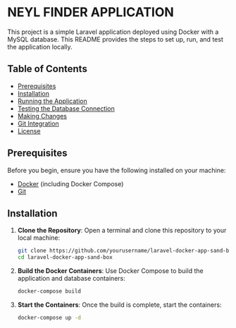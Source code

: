# NEYL FINDER APPLICATION

This project is a simple Laravel application deployed using Docker with a MySQL database. This README provides the steps to set up, run, and test the application locally.

## Table of Contents

- [Prerequisites](#prerequisites)
- [Installation](#installation)
- [Running the Application](#running-the-application)
- [Testing the Database Connection](#testing-the-database-connection)
- [Making Changes](#making-changes)
- [Git Integration](#git-integration)
- [License](#license)

## Prerequisites

Before you begin, ensure you have the following installed on your machine:

- [Docker](https://www.docker.com/get-started) (including Docker Compose)
- [Git](https://git-scm.com/downloads)

## Installation

1. **Clone the Repository**:
   Open a terminal and clone this repository to your local machine:
   ```bash
   git clone https://github.com/yourusername/laravel-docker-app-sand-box.git
   cd laravel-docker-app-sand-box

2. **Build the Docker Containers**:
   Use Docker Compose to build the application and database containers:
   ```bash
   docker-compose build

3. **Start the Containers**:
   Once the build is complete, start the containers:
   ```bash
   docker-compose up -d

